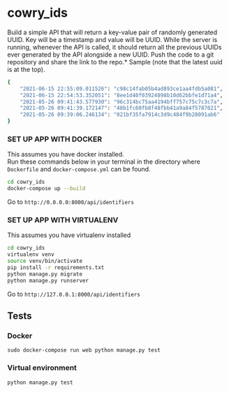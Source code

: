 # cowry_ids

Build a simple API that will return a key-value pair of randomly generated UUID. Key will be a timestamp and value will be UUID. While the server is running, whenever the API is called, it should return all the previous UUIDs ever generated by the API alongside a new UUID. Push the code to a git repository and share the link to the repo.*
Sample (note that the latest uuid is at the top).

```bash
{
    "2021-06-15 22:55:09.011526": "c98c14fab05b4ad893ce1aa4fdb5a081",
    "2021-06-15 22:54:53.352051": "8ee1d40f03924898b10d62bbfe1d71a4",
    "2021-05-26 09:41:43.577930": "96c314bc75aa4194bff757c75c7c3c7a",
    "2021-05-26 09:41:39.172147": "48b1fc60fb8f48fbb41a9a84f5787021",
    "2021-05-26 09:39:06.246134": "021bf35fa7914c3d9c484f9b28091ab6"
}
```



### SET UP APP WITH DOCKER

This assumes you have docker installed. <br>Run these commands below in your terminal in the directory where `Dockerfile` and `docker-compose.yml` can be found.

```bash
cd cowry_ids
docker-compose up --build
````
Go to  `http://0.0.0.0:8000/api/identifiers`


### SET UP APP WITH VIRTUALENV

This assumes you have virtualenv installed 

```bash
cd cowry_ids
virtualenv venv
source venv/bin/activate
pip install -r requirements.txt
python manage.py migrate
python manage.py runserver
```
Go to `http://127.0.0.1:8000/api/identifiers`

## Tests 
### Docker
`sudo docker-compose run web python manage.py test`

### Virtual environment
`python manage.py test`
